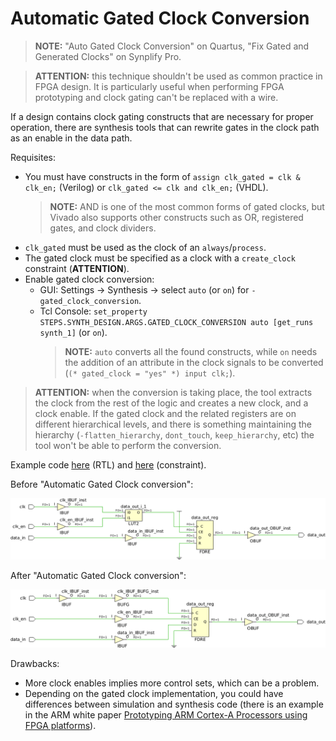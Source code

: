 # Automatic Gated Clock Conversion

> **NOTE:** "Auto Gated Clock Conversion" on Quartus, "Fix Gated and Generated Clocks" on Synplify Pro.

> **ATTENTION:** this technique shouldn't be used as common practice in FPGA design. It is particularly useful when performing FPGA prototyping and clock gating can't be replaced with a wire.

If a design contains clock gating constructs that are necessary for proper operation, there are synthesis tools that can rewrite gates in the clock path as an enable in the data path.

Requisites:
* You must have constructs in the form of `assign clk_gated = clk & clk_en;` (Verilog) or `clk_gated <= clk and clk_en;` (VHDL).
  > **NOTE:** AND is one of the most common forms of gated clocks, but Vivado also supports other constructs such as OR, registered gates, and clock dividers.
* `clk_gated` must be used as the clock of an `always`/`process`.
* The gated clock must be specified as a clock with a `create_clock` constraint (**ATTENTION**).
* Enable gated clock conversion:
  * GUI: Settings -> Synthesis -> select `auto` (or `on`) for `-gated_clock_conversion`.
  * Tcl Console: `set_property STEPS.SYNTH_DESIGN.ARGS.GATED_CLOCK_CONVERSION auto [get_runs synth_1]` (or `on`).
    > **NOTE:** `auto` converts all the found constructs, while `on` needs the addition of an attribute in the clock signals to be converted (`(* gated_clock = "yes" *) input clk;`).

> **ATTENTION:** when the conversion is taking place, the tool extracts the clock from the rest of the logic and creates a new clock, and a clock enable. If the gated clock and the related registers are on different hierarchical levels, and there is something maintaining the hierarchy (`-flatten_hierarchy`, `dont_touch`, `keep_hierarchy`, etc) the tool won't be able to perform the conversion.

Example code [here](top.v) (RTL) and [here](clock.xdc) (constraint).

Before "Automatic Gated Clock conversion":

![Before](images/before.png)

After "Automatic Gated Clock conversion":

![After](images/after.png)

Drawbacks:
* More clock enables implies more control sets, which can be a problem.
* Depending on the gated clock implementation, you could have differences between simulation and synthesis code (there is an example in the ARM white paper [Prototyping ARM Cortex-A Processors using FPGA platforms](https://developer.arm.com/documentation/ecm0545815/latest)).
